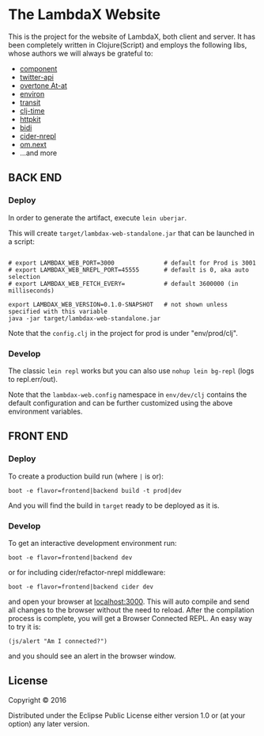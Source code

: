 # The LambdaX Website 

This is the project for the website of LambdaX, both client and server. It has
been completely written in Clojure(Script) and employs the following libs,
whose authors we will always be grateful to:

* [component](https://github.com/componentjs/component)
* [twitter-api](https://github.com/adamwynne/twitter-api)
* [overtone At-at](https://github.com/overtone/at-at)
* [environ](https://github.com/weavejester/environ)
* [transit](https://github.com/cognitect/transit-format)
* [clj-time](https://github.com/seancorfield/clj-time)
* [httpkit](http://www.http-kit.org/)
* [bidi](https://github.com/juxt/bidi)
* [cider-nrepl](https://github.com/clojure-emacs/cider-nrepl)
* [om.next](https://github.com/omcljs/om)
* ...and more

## BACK END

### Deploy

In order to generate the artifact, execute `lein uberjar`.

This will create `target/lambdax-web-standalone.jar` that can be launched in a script:

```

# export LAMBDAX_WEB_PORT=3000              # default for Prod is 3001
# export LAMBDAX_WEB_NREPL_PORT=45555       # default is 0, aka auto selection
# export LAMBDAX_WEB_FETCH_EVERY=           # default 3600000 (in milliseconds)

export LAMBDAX_WEB_VERSION=0.1.0-SNAPSHOT   # not shown unless specified with this variable
java -jar target/lambdax-web-standalone.jar
```

Note that the `config.clj` in the project for prod is under "env/prod/clj".

### Develop

The classic `lein repl` works but you can also use `nohup lein bg-repl` (logs to repl.err/out).

Note that the `lambdax-web.config` namespace in `env/dev/clj` contains the
default configuration and can be further customized using the above environment
variables.

## FRONT END

### Deploy

To create a production build run (where `|` is or):

`boot -e flavor=frontend|backend build -t prod|dev`

And you will find the build in `target` ready to be deployed as it is.

### Develop

To get an interactive development environment run:

`boot -e flavor=frontend|backend dev`

or for including cider/refactor-nrepl middleware:
 
`boot -e flavor=frontend|backend cider dev`

and open your browser at [localhost:3000](http://localhost:3000/).
This will auto compile and send all changes to the browser without the
need to reload. After the compilation process is complete, you will
get a Browser Connected REPL. An easy way to try it is:

`(js/alert "Am I connected?")`

and you should see an alert in the browser window.

## License

Copyright © 2016

Distributed under the Eclipse Public License either version 1.0 or (at your option) any later version.
